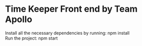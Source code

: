 # Time Keeper Front end by Team Apollo

Install all the necessary dependencies by running: npm install <br/>
Run the project: npm start <br/>
